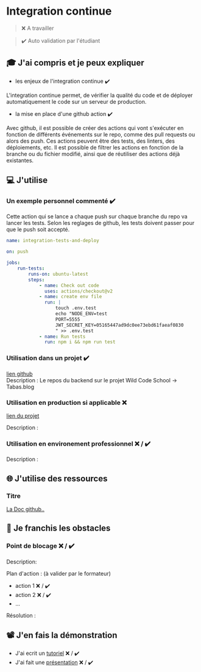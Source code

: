 # Integration continue

> ❌ A travailler

> ✔️ Auto validation par l'étudiant

## 🎓 J'ai compris et je peux expliquer

-   les enjeux de l'integration continue ✔️

L'integration continue permet, de vérifier la qualité du code et de déployer automatiquement le code sur un serveur de production.

-   la mise en place d'une github action ✔️

Avec github, il est possible de créer des actions qui vont s'exécuter en fonction de différents événements sur le repo, comme des pull requests ou alors des push. Ces actions peuvent être des tests, des linters, des déploiements, etc. Il est possible de filtrer les actions en fonction de la branche ou du fichier modifié, ainsi que de réutiliser des actions déjà existantes.

## 💻 J'utilise

### Un exemple personnel commenté ✔️

Cette action qui se lance a chaque push sur chaque branche du repo va lancer les tests. Selon les reglages de github, les tests doivent passer pour que le push soit accepté.

```yml
name: integration-tests-and-deploy

on: push

jobs:
    run-tests:
        runs-on: ubuntu-latest
        steps:
            - name: Check out code
              uses: actions/checkout@v2
            - name: create env file
              run: |
                  touch .env.test
                  echo "NODE_ENV=test
                  PORT=5555
                  JWT_SECRET_KEY=05165447ad9dc0ee73ebd61faeaf0830
                  " >> .env.test
            - name: Run tests
              run: npm i && npm run test
```

### Utilisation dans un projet ✔️

[lien github](https://github.com/WildCodeSchool/2209-wns-rivest-groupe3-back/compare/main...staging)
\
Description : Le repos du backend sur le projet Wild Code School -> Tabas.blog

### Utilisation en production si applicable ❌

[lien du projet](...)

Description :

### Utilisation en environement professionnel ❌ / ✔️

Description :

## 🌐 J'utilise des ressources

### Titre

[La Doc github..](https://docs.github.com/en/actions)

## 🚧 Je franchis les obstacles

### Point de blocage ❌ / ✔️

Description:

Plan d'action : (à valider par le formateur)

-   action 1 ❌ / ✔️
-   action 2 ❌ / ✔️
-   ...

Résolution :

## 📽️ J'en fais la démonstration

-   J'ai ecrit un [tutoriel](...) ❌ / ✔️
-   J'ai fait une [présentation](...) ❌ / ✔️
